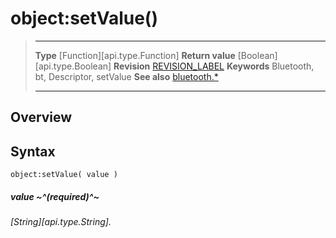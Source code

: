 # object:setValue()

> --------------------- ------------------------------------------------------------------------------------------
> __Type__              [Function][api.type.Function]
> __Return value__      [Boolean][api.type.Boolean]
> __Revision__          [REVISION_LABEL](REVISION_URL)
> __Keywords__          Bluetooth, bt, Descriptor, setValue
> __See also__          [bluetooth.*](/plugin.bluetooth.md)
> --------------------- ------------------------------------------------------------------------------------------

## Overview

## Syntax

	object:setValue( value )

##### value ~^(required)^~
_[String][api.type.String]._